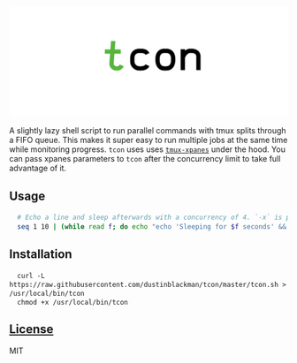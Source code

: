 ![tcon](assets/banner.jpg)

A slightly lazy shell script to run parallel commands with tmux splits through a FIFO queue. This makes it super easy to run multiple jobs at the same time while monitoring progress. `tcon` uses uses [`tmux-xpanes`](https://github.com/greymd/tmux-xpanes#installation) under the hood. You can pass xpanes parameters to `tcon` after the concurrency limit to take full advantage of it.

## Usage

```sh
  # Echo a line and sleep afterwards with a concurrency of 4. `-x` is passed along to tmux-xpanes.
  seq 1 10 | (while read f; do echo "echo 'Sleeping for $f seconds' && sleep $f"; done;) | tcon 4 -x
```

## Installation

```
  curl -L https://raw.githubusercontent.com/dustinblackman/tcon/master/tcon.sh > /usr/local/bin/tcon
  chmod +x /usr/local/bin/tcon
```

## [License](./LICENSE)

MIT
